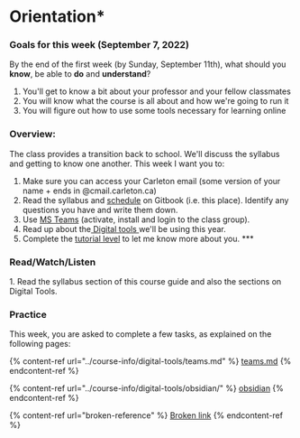 # Orientation\*

### Goals for this week (September 7, 2022)

By the end of the first week (by Sunday, September 11th), what should you **know**, be able to **do** and **understand**?

1. You'll get to know a bit about your professor and your fellow classmates
2. You will know what the course is all about and how we're going to run it
3. You will figure out how to use some tools necessary for learning online

### Overview:

The class provides a transition back to school. We'll discuss the syllabus and getting to know one another. This week I want you to:&#x20;

1. Make sure you can access your Carleton email (some version of your name + ends in @cmail.carleton.ca)
2. Read the syllabus and [schedule](../course-info/schedule/) on Gitbook (i.e. this place). Identify any questions you have and write them down.&#x20;
3. Use [MS Teams](../course-info/digital-tools/teams.md) (activate, install and login to the class group).&#x20;
4. Read up about the[ Digital tools ](../course-info/digital-tools/)we'll be using this year.
5. Complete the [tutorial level](tutorial-level.md) to let me know more about you. \*\*\*

### Read/Watch/Listen

1\. Read the syllabus section of this course guide and also the sections on Digital Tools.&#x20;





### Practice

This week, you are asked to complete a few tasks, as explained on the following pages:&#x20;

{% content-ref url="../course-info/digital-tools/teams.md" %}
[teams.md](../course-info/digital-tools/teams.md)
{% endcontent-ref %}

{% content-ref url="../course-info/digital-tools/obsidian/" %}
[obsidian](../course-info/digital-tools/obsidian/)
{% endcontent-ref %}

{% content-ref url="broken-reference" %}
[Broken link](broken-reference)
{% endcontent-ref %}
